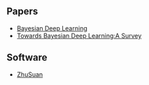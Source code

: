 ## Papers

* [Bayesian Deep Learning](https://github.com/robi56/awesome-bayesian-deep-learning#papers--thesis)
* [Towards Bayesian Deep Learning:A Survey](https://arxiv.org/pdf/1604.01662.pdf)


## Software
* [ZhuSuan](http://zhusuan.readthedocs.io/en/latest/)
